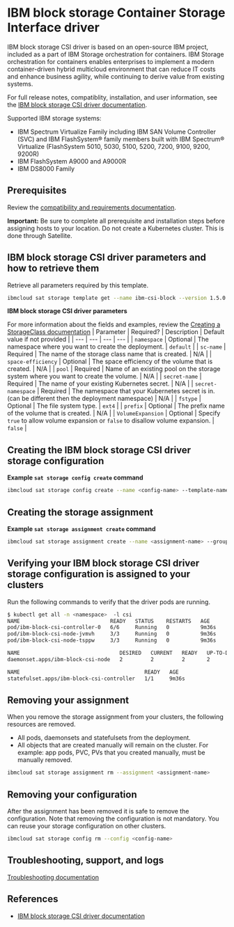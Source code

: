 # IBM block storage Container Storage Interface driver

IBM block storage CSI driver is based on an open-source IBM project, included as a part of IBM Storage orchestration for containers. IBM Storage orchestration for containers enables enterprises to implement a modern container-driven hybrid multicloud environment that can reduce IT costs and enhance business agility, while continuing to derive value from existing systems.

For full release notes, compatiblity, installation, and user information, see the [IBM block storage CSI driver documentation](https://www.ibm.com/docs/en/blockstg-csi-driver/1.5.0).

Supported IBM storage systems:
  - IBM Spectrum Virtualize Family including IBM SAN Volume Controller (SVC) and IBM FlashSystem® family members built with IBM Spectrum® Virtualize (FlashSystem 5010, 5030, 5100, 5200, 7200, 9100, 9200, 9200R)
  - IBM FlashSystem A9000 and A9000R
  - IBM DS8000 Family
  
## Prerequisites

Review the [compatibility and requirements documentation](https://www.ibm.com/docs/en/blockstg-csi-driver/1.5.0?topic=installation-compatibility-requirements). 

**Important:** Be sure to complete all prerequisite and installation steps before assigning hosts to your location. Do not create a Kubernetes cluster. This is done through Satellite.

## IBM block storage CSI driver parameters and how to retrieve them
Retrieve all parameters required by this template.

```sh
ibmcloud sat storage template get --name ibm-csi-block --version 1.5.0
```

 **IBM block storage CSI driver parameters**
 
 For more information about the fields and examples, review the [Creating a StorageClass documentation](https://www.ibm.com/docs/en/blockstg-csi-driver/1.5.0?topic=configuration-creating-storageclass)
| Parameter | Required? | Description | Default value if not provided |
| --- | --- | --- | --- |
| `namespace` | Optional | The namespace where you want to create the deployment. | `default` |
| `sc-name` | Required | The name of the storage class name that is created. | N/A |
| `space-efficiency` | Optional | The space efficiency of the volume that is created. | N/A |
| `pool` | Required | Name of an existing pool on the storage system where you want to create the volume. | N/A |
| `secret-name` | Required | The name of your existing Kubernetes secret. | N/A |
| `secret-namespace` | Required | The namespace that your Kubernetes secret is in. (can be different then the deployment namespace) | N/A |
| `fstype` | Optional | The file system type. | `ext4` |
| `prefix` | Optional | The prefix name of the volume that is created. | N/A |
| `VolumeExpansion` | Optional |  Specify `true` to allow volume expansion or `false` to disallow volume expansion. | `false` |


## Creating the IBM block storage CSI driver storage configuration

**Example `sat storage config create` command**

```sh
ibmcloud sat storage config create --name <config-name> --template-name ibm-csi-block --template-version 1.5.0 -p "namespace=<namespace>" -p "sc-name=<sc-name>" -p "space-efficiency=<space-efficiency>" -p "pool=<pool>" -p "secret-name=<secret-name>" -p "secret-namespace=<secret-namespace>" -p "fstype=<fstype>" -p "prefix=<prefix>" -p "VolumeExpansion=<VolumeExpansion>"

```

## Creating the storage assignment

**Example `sat storage assignment create` command**

```sh
ibmcloud sat storage assignment create --name <assignment-name> --group <cluster-group-name> --config <config-name>
```

## Verifying your IBM block storage CSI driver storage configuration is assigned to your clusters

Run the following commands to verify that the driver pods are running.

```bash
$ kubectl get all -n <namespace>  -l csi
NAME                             READY   STATUS    RESTARTS   AGE
pod/ibm-block-csi-controller-0   6/6     Running   0          9m36s
pod/ibm-block-csi-node-jvmvh     3/3     Running   0          9m36s
pod/ibm-block-csi-node-tsppw     3/3     Running   0          9m36s

NAME                                DESIRED   CURRENT   READY   UP-TO-DATE   AVAILABLE   NODE SELECTOR   AGE
daemonset.apps/ibm-block-csi-node   2         2         2       2            2           <none>          9m36s

NAME                                        READY   AGE
statefulset.apps/ibm-block-csi-controller   1/1     9m36s
```
## Removing your assignment

When you remove the storage assignment from your clusters, the following resources are removed.
 - All pods, daemonsets and statefulsets from the deployment.
 - All objects that are created manually will remain on the cluster. For example: app pods, PVC, PVs that you created manually, must be manually removed.
  
```sh
ibmcloud sat storage assignment rm --assignment <assignment-name>
```

## Removing your configuration

After the assignment has been removed it is safe to remove the configuration.
Note that removing the configuration is not mandatory. You can reuse your storage configuration on other clusters.
```sh
ibmcloud sat storage config rm --config <config-name>
```

## Troubleshooting, support, and logs

[Troubleshooting documentation](https://www.ibm.com/docs/en/blockstg-csi-driver/1.5.0?topic=welcome-troubleshooting)

## References

- [IBM block storage CSI driver documentation](https://www.ibm.com/docs/en/blockstg-csi-driver)